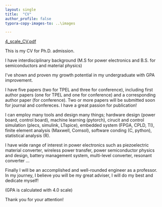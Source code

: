 ```yaml
---
layout: single
title:  "CV"
author_profile: false
typora-copy-images-to: ..\images

---
```


 [4_scale_CV.pdf](..\materials\4_scale_CV.pdf) 

This is my CV for Ph.D. admission.

I have interdisciplinary background (M.S for power electronics and B.S. for semiconductors and material physics)

I've shown and proven my growth potential in my undergraduate with GPA improvement.

I have five papers (two for TPEL and three for conference), including first author papers (one for TPEL and one for conference) and a corresponding author paper (for conference). Two or more papers will be submitted soon for journal and confereces. I have a great passion for publication!

I can employ many tools and design many things; hardware design (power board, control board), machine learning (pytorch), cirucit and control simulation (plecs, simulink, LTspice), embedded system (FPGA, CPLD, TI), finite element analysis (Maxwell, Comsol), software conding (C, python), statistical analysis (R).

I have wide range of interest in power electronics such as piezoelectric material converter, wireless power transfer, power semiconductor physics and design, battery management system, multi-level converter, resonant converter ...

Finally I will be an accomplished and well-rounded engineer as a professor. In my journey, I believe you will be my great adviser, I will do my best and dedicate myself!

(GPA is calculated with 4.0 scale)

Thank you for your attention!
